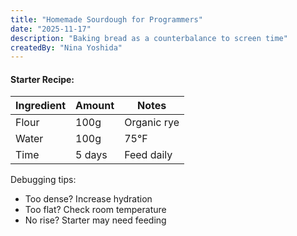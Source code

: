 ```yaml
---
title: "Homemade Sourdough for Programmers"  
date: "2025-11-17"  
description: "Baking bread as a counterbalance to screen time"  
createdBy: "Nina Yoshida"  
---
```


#### Starter Recipe:  
| Ingredient | Amount | Notes |  
|------------|--------|-------|  
| Flour      | 100g   | Organic rye |  
| Water      | 100g   | 75°F  |  
| Time       | 5 days | Feed daily |  

Debugging tips:  
- Too dense? Increase hydration  
- Too flat? Check room temperature  
- No rise? Starter may need feeding  
